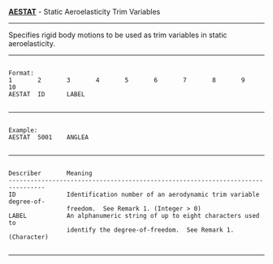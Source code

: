__**[AESTAT](https://help.hexagonmi.com/bundle/MSC_Nastran_2022.4/page/Nastran_Combined_Book/qrg/bulkab/TOC.AESTAT.xhtml)**__   -   Static Aeroelasticity Trim Variables

--------------------------------------------------------------------------------
Specifies rigid body motions to be used as trim variables in static
aeroelasticity.

--------------------------------------------------------------------------------
```text

Format:
1       2       3       4       5       6       7       8       9       10      
AESTAT  ID      LABEL   


```

--------------------------------------------------------------------------------
```text

Example:
AESTAT  5001    ANGLEA  


```

--------------------------------------------------------------------------------
```text

Describer       Meaning         
--------------------------------------------------------------------------------
ID              Identification number of an aerodynamic trim variable degree-of-
                freedom.  See Remark 1. (Integer > 0)
LABEL           An alphanumeric string of up to eight characters used to
                identify the degree-of-freedom.  See Remark 1. (Character)


```

--------------------------------------------------------------------------------
